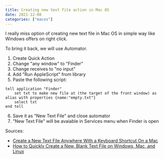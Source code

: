 ```yaml
---
title: Creating new text file action in Mac OS
date: 2021-12-08
categories: ["macos"]
---
```


I really miss option of creating new text file in Mac OS in simple way like Windows offers on right click.

To bring it back, we will use Automator.

1. Create Quick Action
2. Change "any window" to "Finder"
3. Change receives to "no input"
4. Add "Run AppleScript" from library
5. Paste the following script:

```applescript
tell application "Finder"
    set txt to make new file at (the target of the front window) as alias with properties {name:"empty.txt"}
    select txt
end tell
```
6. Save it as "New Text File" and close automator
7. "New Text File" will be avaiable in Services menu when Finder is open

Sources:
 * [Create a New Text File Anywhere With a Keyboard Shortcut On a Mac](https://www.youtube.com/watch?v=vAxfNDRz2IY)
 * [How to Quickly Create a New, Blank Text File on Windows, Mac, and Linux](https://www.groovypost.com/howto/quickly-create-new-blank-text-file-windows-mac-linux/)